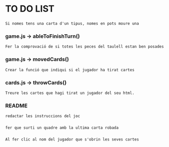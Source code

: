
# TO DO LIST

### 
    Si nomes tens una carta d'un tipus, nomes en pots moure una 

### game.js -> ableToFinishTurn()
    Fer la comprovació de si totes les peces del taulell estan ben posades

### game.js -> movedCards() 
    Crear la funció que indiqui si el jugador ha tirat cartes

### cards.js -> throwCards()
    Treure les cartes que hagi tirat un jugador del seu html.

### README
    redactar les instruccions del joc

### 
    fer que surti un quadre amb la ultima carta robada

###
    Al fer clic al nom del jugador que s'obrin les seves cartes
